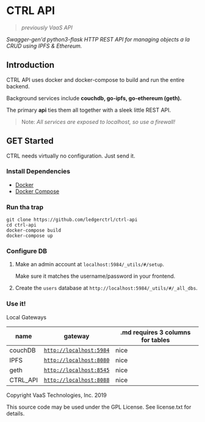 # CTRL API
>*previously VaaS API*

*Swagger-gen'd python3-flask HTTP REST API for managing objects a la CRUD using IPFS & Ethereum.*

## Introduction
CTRL API uses docker and docker-compose to build and run the entire backend.

Background services include **couchdb, go-ipfs, go-ethereum (geth).** 

The primary **api** ties them all together with a sleek little REST API. 

> Note: *All services are exposed to localhost, so use a firewall!*


## GET Started
CTRL needs virtually no configuration. Just send it.

### Install Dependencies
- [Docker](https://www.docker.com/get-started)
- [Docker Compose](https://docs.docker.com/compose/install/)

### Run tha trap
```
git clone https://github.com/ledgerctrl/ctrl-api
cd ctrl-api
docker-compose build
docker-compose up
```

### Configure DB
1. Make an admin account at `localhost:5984/_utils/#/setup`. 

    Make sure it matches the username/password in your frontend.

2. Create the `users` database at `http://localhost:5984/_utils/#/_all_dbs`.

### Use it!
Local Gateways

name | gateway | .md requires 3 columns for tables
--- | --- | ---
couchDB | [`http://localhost:5984`](http://localhost:5984) | nice
IPFS | [`http://localhost:8080`](http://localhost:8080/ipfs) | nice
geth | [`http://localhost:8545`](http://localhost:8545) | nice
CTRL_API | [`http://localhost:8088`](http://localhost:8088) | nice

Copyright VaaS Technologies, Inc. 2019

This source code may be used under the GPL License. See license.txt for details.
